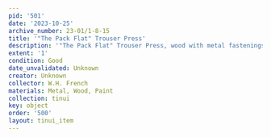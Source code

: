 ```yaml
---
pid: '501'
date: '2023-10-25'
archive_number: 23-01/1-8-15
title: '"The Pack Flat" Trouser Press'
description: '"The Pack Flat" Trouser Press, wood with metal fastenings'
extent: '1'
condition: Good
date_unvalidated: Unknown
creator: Unknown
collector: W.H. French
materials: Metal, Wood, Paint
collection: tinui
key: object
order: '500'
layout: tinui_item
---
```


